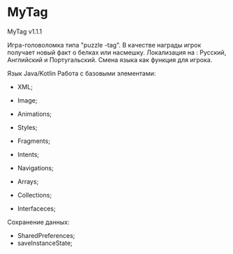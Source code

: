 # MyTag
MyTag v1.1.1

Игра-головоломка  типа "puzzle -tag".
В качестве награды игрок получает новый факт о белках или насмешку.
Локализация на : Русский, Английский и Португальский. Смена языка как функция для игрока.

Язык Java/Kotlin
Работа с базовыми элементами:
- XML;
- Image;
- Animations;
- Styles;
- Fragments;
- Intents;
- Navigations;

- Arrays;
- Collections;
- Interfaceces;

Сохранение данных:
- SharedPreferences;
- saveInstanceState;
